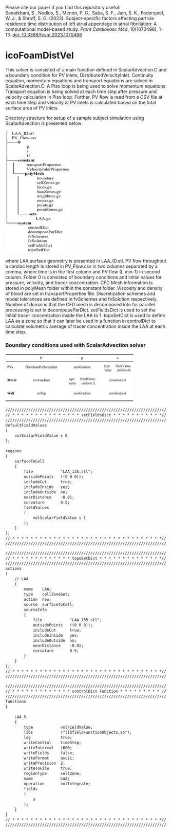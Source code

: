 Please cite our paper if you find this repository useful:</br>
Sanatkhani, S., Nedios, S., Menon, P. G., Saba, S. F., Jain, S. K., Federspiel, W. J., & Shroff, S. G. (2023). Subject-specific factors affecting particle residence time distribution of left atrial appendage in atrial fibrillation: A computational model-based study. <i>Front Cardiovasc Med</i>, 10(1070498), 1-13. <a href = "https://doi.org/10.3389/fcvm.2023.1070498" target="_blank">doi: 10.3389/fcvm.2023.1070498</a></li>

# icoFoamDistVel
This solver is consisted of a main function defined in ScalarAdvection.C and a boundary condition for PV inlets, DistributedVelocityInlet. Continuity equation, momentum equations and transport equations are solved in ScalarAdvection.C. A Piso loop is being used to solve momentum equations. Transport equation is being solved at each time step after pressure and velocity calculation in Piso loop. Further, PV flow is read from a CSV file at each time step and velocity at PV inlets is calculated based on the total surface area of PV inlets.

Directory structure for setup of a sample subject simulation using ScalarAdvection is presented below:

<img src="DirectoryStructure.jpg" width="200" height="380">

where LAA surface geometry is presented in LAA_ID.stl. PV flow throughout a cardiac length is stored in PV_Flow.csv in two columns separated by a comma, where time is in the first column and PV flow (L min-1) in second column. Folder 0 is consisted of boundary conditions and initial values for pressure, velocity, and tracer concentration. CFD Mesh information is stored in polyMesh folder within the constant folder. Viscosity and density of blood are set in transportProperties file. Discretization schemes and model tolerances are defined in fvSchemes and fvSolution respectively. Number of domains that the CFD mesh is decomposed into for parallel processing is set in decomposeParDict. setFieldsDict is used to set the initial tracer concentration inside the LAA to 1. topoSetDict is used to define LAA as a zone so that it can later be used in a function in controlDict to calculate volumetric average of tracer concentration inside the LAA at each time step.


### Boundary conditions used with ScalarAdvection solver

<img src="ScalarAdvection_BC.jpg" width="400" height="150">

```
//////////////////////////////////////////////////////////////////////
// * * * * * * * * * * * * * * * setFieldsDict * * * * * * * * * * *//
//////////////////////////////////////////////////////////////////////
defaultFieldValues
(
    volScalarFieldValue s 0
);

regions
(
    surfaceToCell
    {
		file			"LAA_135.stl";
		outsidePoints	((0 0 0));
		includeCut		true;
		includeInside	yes;
		includeOutside	no;
		nearDistance	-0.01;
		curvature		0.5;
        fieldValues
        (
            volScalarFieldValue s 1
        );
    }
);
// * * * * * * * * * * * * * * * * * * * * * * * * * * * * * * * * *//
//////////////////////////////////////////////////////////////////////
```
```
//////////////////////////////////////////////////////////////////////
// * * * * * * * * * * * * * topoSetDict * * * * * * * * * * * * * *// //////////////////////////////////////////////////////////////////////
actions
(
    // LAA
    {
        name    LAA;
        type    cellZoneSet;
        action  new;
        source  surfaceToCell;
        sourceInfo
        {
			file			"LAA_135.stl";
			outsidePoints	((0 0 0));
			includeCut		true;
			includeInside	yes;
			includeOutside	no;
			nearDistance	-0.01;
			curvature		0.5;
        }
    }
);
// * * * * * * * * * * * * * * * * * * * * * * * * * * * * * * * * *//
//////////////////////////////////////////////////////////////////////
```
```
//////////////////////////////////////////////////////////////////////
// * * * * * * * * * * * * * controlDict Function * * * * * * * * * //
//////////////////////////////////////////////////////////////////////
functions
{

	LAA_S
	{
		type            volFieldValue;
		libs            ("libfieldFunctionObjects.so");
		log             true;
		writeControl    timeStep;
		writeInterval   1600;
		writeFields     false;
		writeFormat		ascii;
		writePrecision  2;
		writeToFile     true;
		regionType      cellZone;
		name            LAA;
		operation       volIntegrate;
		fields
		(
			s
		);
	}	
}
// * * * * * * * * * * * * * * * * * * * * * * * * * * * * * * * * *//
//////////////////////////////////////////////////////////////////////
```

